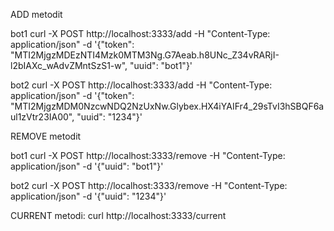 ADD metodit

bot1
curl -X POST http://localhost:3333/add -H "Content-Type: application/json" -d '{"token": "MTI2MjgzMDEzNTI4Mzk0MTM3Ng.G7Aeab.h8UNc_Z34vRARjI-l2bIAXc_wAdvZMntSzS1-w", "uuid": "bot1"}'

bot2
curl -X POST http://localhost:3333/add -H "Content-Type: application/json" -d '{"token": "MTI2MjgzMDM0NzcwNDQ2NzUxNw.Glybex.HX4iYAIFr4_29sTvI3hSBQF6aul1zVtr23IA00", "uuid": "1234"}'

REMOVE metodit

bot1
curl -X POST http://localhost:3333/remove -H "Content-Type: application/json" -d '{"uuid": "bot1"}'

bot2
curl -X POST http://localhost:3333/remove -H "Content-Type: application/json" -d '{"uuid": "1234"}'

CURRENT metodi: curl http://localhost:3333/current

